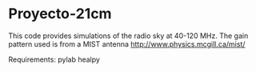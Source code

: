 # Proyecto-21cm

This code provides simulations of the radio sky at 40-120 MHz. The gain pattern used is from a MIST antenna http://www.physics.mcgill.ca/mist/

Requirements: 
pylab
healpy
